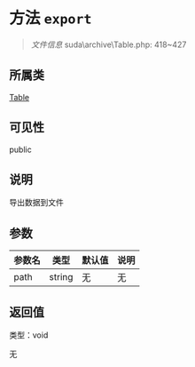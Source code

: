 # 方法 `export`

> *文件信息* suda\archive\Table.php: 418~427

## 所属类 

[Table](../Table.md)

## 可见性

public

## 说明

导出数据到文件


## 参数


| 参数名 | 类型 | 默认值 | 说明 |
|--------|-----|-------|-------|
| path |  string | 无 | 无 |



## 返回值

类型：void

无

